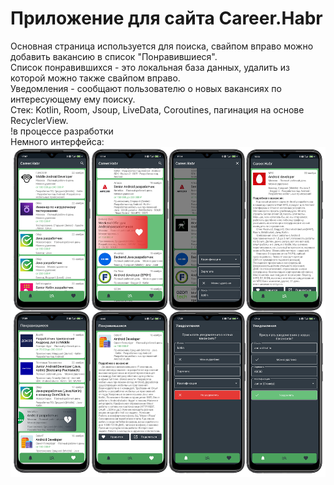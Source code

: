 # Приложение для сайта Career.Habr 
Основная страница используется для поиска, свайпом вправо можно добавить вакансию в список "Понравившиеся".  
Список понравившихся - это локальная база данных, удалить из которой можно также свайпом вправо.  
Уведомления - сообщают пользователю о новых вакансиях по интересующему ему поиску.  
Стек: Kotlin, Room, Jsoup, LiveData, Coroutines, пагинация на основе RecyclerView.  
!в процессе разработки  
Немного интерфейса: ![Image alt](https://raw.githubusercontent.com/eloev/Career.Habr/master/image/preview.png)
